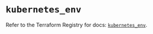 # `kubernetes_env`

Refer to the Terraform Registry for docs: [`kubernetes_env`](https://registry.terraform.io/providers/hashicorp/kubernetes/2.32.0/docs/resources/env).
